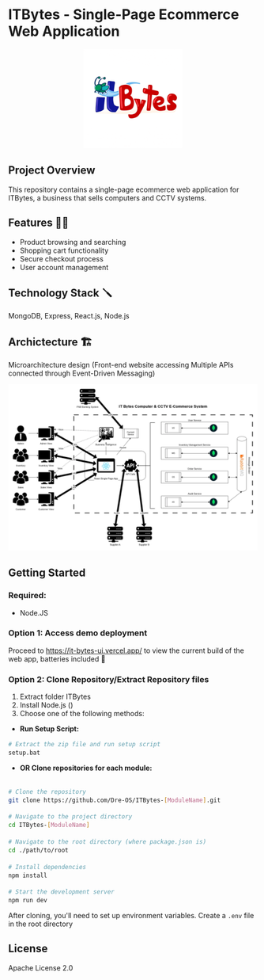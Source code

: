 # ITBytes - Single-Page Ecommerce Web Application

<p align="center">
    <img src="https://raw.githubusercontent.com/Dre-OS/ITBytes/refs/heads/main/itbytes_logo.webp" alt="ITBytes Logo" width="200">
</p>

## Project Overview
This repository contains a single-page ecommerce web application for ITBytes, a business that sells computers and CCTV systems.

## Features 🧑‍💻
- Product browsing and searching
- Shopping cart functionality
- Secure checkout process
- User account management

## Technology Stack 🪛
MongoDB, Express, React.js, Node.js

## Archictecture 🏗️
Microarchitecture design 
(Front-end website accessing Multiple APIs connected through Event-Driven Messaging)

<p align="center">
    <img src="https://raw.githubusercontent.com/Dre-OS/ITBytes/refs/heads/main/itbytes_sysarchi.webp" alt="ITBytes Logo" width="1000">
</p>

## Getting Started

### Required: 
- Node.JS

### Option 1: Access demo deployment
Proceed to https://it-bytes-ui.vercel.app/ to view the current build of the web app, batteries included 🔋

### Option 2: Clone Repository/Extract Repository files

1. Extract folder ITBytes
2. Install Node.js ()
3. Choose one of the following methods:

- **Run Setup Script:**
```bash
# Extract the zip file and run setup script
setup.bat
```
     
- **OR Clone repositories for each module:**
```bash

# Clone the repository
git clone https://github.com/Dre-OS/ITBytes-[ModuleName].git

# Navigate to the project directory
cd ITBytes-[ModuleName]

# Navigate to the root directory (where package.json is)
cd ./path/to/root

# Install dependencies
npm install

# Start the development server
npm run dev

```


After cloning, you'll need to set up environment variables. Create a `.env` file in the root directory

## License
Apache License 2.0


